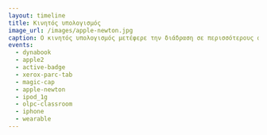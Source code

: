 ```yaml
---
layout: timeline 
title: Κινητός υπολογισμός 
image_url: /images/apple-newton.jpg
caption: Ο κινητός υπολογισμός μετέφερε την διάδραση σε περισσότερους ανθρώπους από κάθε προηγούμενη τεχνολογία καθώς δεν είχε τους περιορισμούς του όγκου και της τιμής, ενώ ταυτόχρονα ήταν και το πιο εύχρηστο σύστημα.
events:
  - dynabook
  - apple2
  - active-badge
  - xerox-parc-tab
  - magic-cap
  - apple-newton
  - ipod_1g
  - olpc-classroom
  - iphone
  - wearable
---
```


